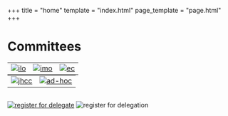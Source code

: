 +++
title = "home"
template = "index.html"
page_template = "page.html"
+++

<style>
div img {
  margin: 0 auto;
  width: 200px;
  height: auto;
}

table {
  margin: 0 auto;
}
</style>

# Committees

||||
|---|---|---|
|[![ilo](/ilo.png)](/register)|[![imo](/imo.png)](/register)|[![ec](/ec.png)](/register)|

|||
|---|---|
|[![jhcc](/jhcc.png)](/register)|[![ad-hoc](/adhoc.png)](/register)|

<br />

[![register for delegate](/reg-btn.png)](/register)
![register for delegation](/reg-delegations.png)
